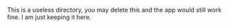 This is a useless directory, you may delete this and the app would still work fine. I am just keeping it here.
